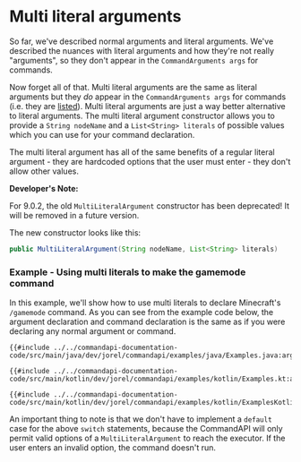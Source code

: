 # Multi literal arguments

So far, we've described normal arguments and literal arguments. We've described the nuances with literal arguments and how they're not really "arguments", so they don't appear in the `CommandArguments args` for commands.

Now forget all of that. Multi literal arguments are the same as literal arguments but they _do_ appear in the `CommandArguments args` for commands (i.e. they are [listed](./listed.md)). Multi literal arguments are just a way better alternative to literal arguments. The multi literal argument constructor allows you to provide a `String nodeName` and a `List<String> literals` of possible values which you can use for your command declaration.

The multi literal argument has all of the same benefits of a regular literal argument - they are hardcoded options that the user must enter - they don't allow other values.

<div class="warning">

**Developer's Note:**

For 9.0.2, the old `MultiLiteralArgument` constructor has been deprecated! It will be removed in a future version.

The new constructor looks like this:

```java
public MultiLiteralArgument(String nodeName, List<String> literals)
```

</div>

<div class="example">

### Example - Using multi literals to make the gamemode command

In this example, we'll show how to use multi literals to declare Minecraft's `/gamemode` command. As you can see from the example code below, the argument declaration and command declaration is the same as if you were declaring any normal argument or command.

<div class="multi-pre">

```java,Java
{{#include ../../commandapi-documentation-code/src/main/java/dev/jorel/commandapi/examples/java/Examples.java:argumentMultiLiteral1}}
```

```kotlin,Kotlin
{{#include ../../commandapi-documentation-code/src/main/kotlin/dev/jorel/commandapi/examples/kotlin/Examples.kt:argumentMultiLiteral1}}
```

```kotlin,Kotlin_DSL
{{#include ../../commandapi-documentation-code/src/main/kotlin/dev/jorel/commandapi/examples/kotlin/ExamplesKotlinDSL.kt:argumentMultiLiteral1}}
```

</div>

An important thing to note is that we don't have to implement a `default` case for the above `switch` statements, because the CommandAPI will only permit valid options of a `MultiLiteralArgument` to reach the executor. If the user enters an invalid option, the command doesn't run.

</div>
